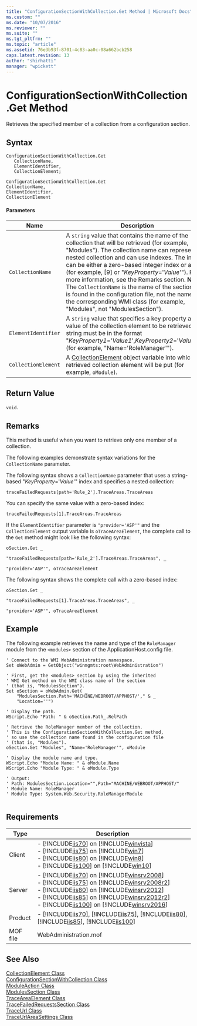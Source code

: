 ```yaml
---
title: "ConfigurationSectionWithCollection.Get Method | Microsoft Docs"
ms.custom: ""
ms.date: "10/07/2016"
ms.reviewer: ""
ms.suite: ""
ms.tgt_pltfrm: ""
ms.topic: "article"
ms.assetid: 76e3b93f-8701-4c83-aa0c-08a662bcb258
caps.latest.revision: 13
author: "shirhatti"
manager: "wpickett"
---
```

# ConfigurationSectionWithCollection.Get Method
Retrieves the specified member of a collection from a configuration section.  
  
## Syntax  
  
```jscript#  
ConfigurationSectionWithCollection.Get   
   CollectionName,   
   ElementIdentifier,   
   CollectionElement;  
```  
  
```vbs  
ConfigurationSectionWithCollection.Get   
CollectionName,   
ElementIdentifier,   
CollectionElement  
```  
  
#### Parameters  
  
|Name|Description|  
|----------|-----------------|  
|`CollectionName`|A `string` value that contains the name of the collection that will be retrieved (for example, "Modules"). The collection name can represent a nested collection and can use indexes. The index can be either a zero-based integer index or a string (for example, [9] or "*KeyProperty*='*Value*'"). For more information, see the Remarks section. **Note:**  The `CollectionName` is the name of the section as it is found in the configuration file, not the name of the corresponding WMI class (for example, "Modules", not "ModulesSection").|  
|`ElementIdentifier`|A `string` value that specifies a key property and value of the collection element to be retrieved. The string must be in the format "*KeyProperty1*='*Value1*',*KeyProperty2*='*Value2*',…" (for example, "Name='RoleManager'").|  
|`CollectionElement`|A [CollectionElement](../wmi-provider/collectionelement-class.md) object variable into which the retrieved collection element will be put (for example, `oModule`).|  
  
## Return Value  
 `void`.  
  
## Remarks  
 This method is useful when you want to retrieve only one member of a collection.  
  
 The following examples demonstrate syntax variations for the `CollectionName` parameter.  
  
 The following syntax shows a `CollectionName` parameter that uses a string-based "*KeyProperty*='*Value*'" index and specifies a nested collection:  
  
 `traceFailedRequests[path='Rule_2'].TraceAreas.TraceAreas`  
  
 You can specify the same value with a zero-based index:  
  
 `traceFailedRequests[1].TraceAreas.TraceAreas`  
  
 If the `ElementIdentifier` parameter is `"provider='ASP'"` and the `CollectionElement` output variable is `oTraceAreaElement`, the complete call to the `Get` method might look like the following syntax:  
  
 `oSection.Get _`  
  
 `"traceFailedRequests[path='Rule_2'].TraceAreas.TraceAreas", _`  
  
 `"provider='ASP'", oTraceAreaElement`  
  
 The following syntax shows the complete call with a zero-based index:  
  
 `oSection.Get _`  
  
 `"traceFailedRequests[1].TraceAreas.TraceAreas", _`  
  
 `"provider='ASP'", oTraceAreaElement`  
  
## Example  
 The following example retrieves the name and type of the `RoleManager` module from the `<modules>` section of the ApplicationHost.config file.  
  
```  
' Connect to the WMI WebAdministration namespace.  
Set oWebAdmin = GetObject("winmgmts:root\WebAdministration")  
  
' First, get the <modules> section by using the inherited   
' WMI Get method on the WMI class name of the section  
' (that is, "ModulesSection").  
Set oSection = oWebAdmin.Get( _  
    "ModulesSection.Path='MACHINE/WEBROOT/APPHOST/'," & _  
    "Location=''")  
  
' Display the path.   
WScript.Echo "Path: " & oSection.Path_.RelPath  
  
' Retrieve the RoleManager member of the collection.  
' This is the ConfigurationSectionWithCollection.Get method,  
' so use the collection name found in the configuration file  
' (that is, "Modules").  
oSection.Get "Modules", "Name='RoleManager'", oModule  
  
' Display the module name and type.  
WScript.Echo "Module Name: " & oModule.Name  
WScript.Echo "Module Type: " & oModule.Type  
  
' Output:  
' Path: ModulesSection.Location="",Path="MACHINE/WEBROOT/APPHOST/"  
' Module Name: RoleManager  
' Module Type: System.Web.Security.RoleManagerModule  
  
```  
  
## Requirements  
  
|Type|Description|  
|----------|-----------------|  
|Client|-   [!INCLUDE[iis70](../wmi-provider/includes/iis70-md.md)] on [!INCLUDE[winvista](../wmi-provider/includes/winvista-md.md)]<br />-   [!INCLUDE[iis75](../wmi-provider/includes/iis75-md.md)] on [!INCLUDE[win7](../wmi-provider/includes/win7-md.md)]<br />-   [!INCLUDE[iis80](../wmi-provider/includes/iis80-md.md)] on [!INCLUDE[win8](../wmi-provider/includes/win8-md.md)]<br />-   [!INCLUDE[iis100](../wmi-provider/includes/iis100-md.md)] on [!INCLUDE[win10](../wmi-provider/includes/win10-md.md)]|  
|Server|-   [!INCLUDE[iis70](../wmi-provider/includes/iis70-md.md)] on [!INCLUDE[winsrv2008](../wmi-provider/includes/winsrv2008-md.md)]<br />-   [!INCLUDE[iis75](../wmi-provider/includes/iis75-md.md)] on [!INCLUDE[winsrv2008r2](../wmi-provider/includes/winsrv2008r2-md.md)]<br />-   [!INCLUDE[iis80](../wmi-provider/includes/iis80-md.md)] on [!INCLUDE[winsrv2012](../wmi-provider/includes/winsrv2012-md.md)]<br />-   [!INCLUDE[iis85](../wmi-provider/includes/iis85-md.md)] on [!INCLUDE[winsrv2012r2](../wmi-provider/includes/winsrv2012r2-md.md)]<br />-   [!INCLUDE[iis100](../wmi-provider/includes/iis100-md.md)] on [!INCLUDE[winsrv2016](../wmi-provider/includes/winsrv2016-md.md)]|  
|Product|-   [!INCLUDE[iis70](../wmi-provider/includes/iis70-md.md)], [!INCLUDE[iis75](../wmi-provider/includes/iis75-md.md)], [!INCLUDE[iis80](../wmi-provider/includes/iis80-md.md)], [!INCLUDE[iis85](../wmi-provider/includes/iis85-md.md)], [!INCLUDE[iis100](../wmi-provider/includes/iis100-md.md)]|  
|MOF file|WebAdministration.mof|  
  
## See Also  
 [CollectionElement Class](../wmi-provider/collectionelement-class.md)   
 [ConfigurationSectionWithCollection Class](../wmi-provider/configurationsectionwithcollection-class.md)   
 [ModuleAction Class](../wmi-provider/moduleaction-class.md)   
 [ModulesSection Class](../wmi-provider/modulessection-class.md)   
 [TraceAreaElement Class](../wmi-provider/traceareaelement-class.md)   
 [TraceFailedRequestsSection Class](../wmi-provider/tracefailedrequestssection-class.md)   
 [TraceUrl Class](../wmi-provider/traceurl-class.md)   
 [TraceUrlAreaSettings Class](../wmi-provider/traceurlareasettings-class.md)
